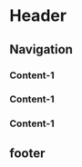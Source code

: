 <html lang="en"><head>
    <meta charset="UTF-8">
    <meta name="viewport" content="width=device-width, initial-scale=1.0">
    <link rel="stylesheet" href="style.css">
    <title>Assignment</title>
  </head>
  <body>
    <div class="wrapper">
      <div class="header">
        <h1>Header</h1>
      </div>
      <div class="nav">
        <h2>Navigation</h2>
      </div>
      <div class="container">
        <div class="box">
          <h3>Content-1</h3>
        </div>
        <div class="box">
          <h3>Content-1</h3>
        </div>
        <div class="box">
          <h3>Content-1</h3>
        </div>
      </div>
      <div class="footer">
        <h2>footer</h2>
      </div>
    </div>
  
</body></html>
